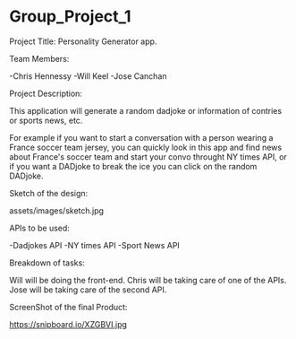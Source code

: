 # Group_Project_1

Project Title: Personality Generator app.

Team Members:

-Chris Hennessy
-Will Keel
-Jose Canchan

Project Description:

This application will generate a random dadjoke or information of contries or sports news, etc.

For example if you want to start a conversation with a person wearing a France soccer team jersey, you can quickly look in this app and find news about France's soccer team and start your convo throught NY times API, or if you want a DADjoke to break the ice you can click on the random DADjoke.

Sketch of the design:

assets/images/sketch.jpg

APIs to be used:

-Dadjokes API
-NY times API
-Sport News API

Breakdown of tasks:

Will will be doing the front-end.
Chris will be taking care of one of the APIs.
Jose will be taking care of the second API.

ScreenShot of the final Product:

https://snipboard.io/XZGBVI.jpg